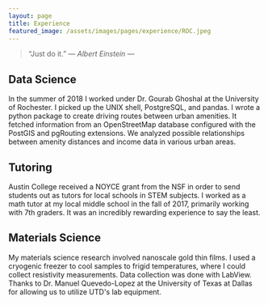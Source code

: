 ```yaml
---
layout: page
title: Experience
featured_image: /assets/images/pages/experience/ROC.jpeg
---
```


>“Just do it.” <cite>― Albert Einstein ―</cite>

## Data Science

In the summer of 2018 I worked under Dr. Gourab Ghoshal at the University of Rochester.
I picked up the UNIX shell, PostgreSQL, and pandas.
I wrote a python package to create driving routes between urban amenities.
It fetched information from an OpenStreetMap database configured with the PostGIS and pgRouting extensions.
We analyzed possible relationships between amenity distances and income data in various urban areas.

## Tutoring

Austin College received a NOYCE grant from the NSF in order to send students out as tutors for local schools in STEM subjects.
I worked as a math tutor at my local middle school in the fall of 2017, primarily working with 7th graders.
It was an incredibly rewarding experience to say the least.

## Materials Science

My materials science research involved nanoscale gold thin films. I used a cryogenic freezer to cool samples to frigid temperatures, where I could collect resistivity measurements. Data collection was done with LabView. Thanks to Dr. Manuel Quevedo-Lopez at the University of Texas at Dallas for allowing us to utilize UTD's lab equipment.

